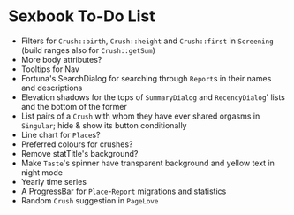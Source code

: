 # Sexbook To-Do List

* Filters for `Crush::birth`, `Crush::height` and `Crush::first` in `Screening` (build ranges also
  for `Crush::getSum`)
* More body attributes?
* Tooltips for Nav
* Fortuna's SearchDialog for searching through `Report`s in their names and descriptions
* Elevation shadows for the tops of `SummaryDialog` and `RecencyDialog`' lists and the bottom of the
  former
* List pairs of a `Crush` with whom they have ever shared orgasms in `Singular`; hide & show its
  button conditionally
* Line chart for `Place`s?
* Preferred colours for crushes?
* Remove statTitle's background?
* Make `Taste`'s spinner have transparent background and yellow text in night mode
* Yearly time series
* A ProgressBar for `Place`-`Report` migrations and statistics
* Random `Crush` suggestion in `PageLove`
